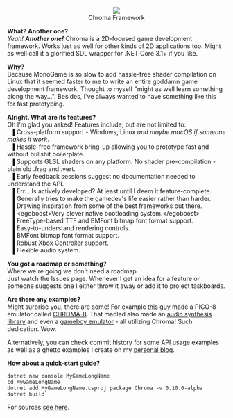<p align="center"><img src="https://img.vddcore.eu/AnSrjXY.png"></img><br>Chroma Framework</p>

**What? Another one?**  
*Yeah!* ***Another one!*** Chroma is a 2D-focused game development framework. Works just as well for other kinds of 2D applications too. Might as well call it a glorified SDL wrapper for .NET Core 3.1+ if you like.

**Why?**  
Because MonoGame is so slow to add hassle-free shader compilation on Linux that it seemed faster to me to write an entire goddamn game development framework. Thought to myself "might as well learn something along the way...". Besides, I've always wanted to have something like this for fast prototyping.

**Alright. What are its features?**  
Oh I'm glad you asked! Features include, but are not limited to:  
&nbsp; ▐ Cross-platform support - Windows, Linux *and maybe macOS if someone makes it work*.  
&nbsp; ▐ Hassle-free framework bring-up allowing you to prototype fast and without bullshit boilerplate.  
&nbsp; ▐ Supports GLSL shaders on any platform. No shader pre-compilation - plain old .frag and .vert.  
&nbsp; ▐ Early feedback sessions suggest no documentation needed to understand the API.  
&nbsp; ▐ Err... Is actively developed? At least until I deem it feature-complete.  
&nbsp; ▐ Generally tries to make the gamedev's life easier rather than harder.  
&nbsp; ▐ Drawing inspiration from some of the best frameworks out there.  
&nbsp; ▐ <egoboost\>Very clever native bootloading system.</egoboost\>  
&nbsp; ▐ FreeType-based TTF and BMFont bitmap font format support.  
&nbsp; ▐ Easy-to-understand rendering controls.  
&nbsp; ▐ BMFont bitmap font format support.  
&nbsp; ▐ Robust Xbox Controller support.  
&nbsp; ▐ Flexible audio system.  

**You got a roadmap or something?**  
Where we're going we don't need a roadmap.  
Just watch the Issues page. Whenever I get an idea for a feature or someone suggests one I either throw it away or add it to project taskboards.

**Are there any examples?**  
Might surprise you, there are some! For example [this guy](https://github.com/Hacktix) made a PICO-8 emulator called [CHROMA-8](https://github.com/Hacktix/CHROMA-8). That madlad also made an [audio synthesis library](https://github.com/Hacktix/ChromaSynth) and even a [gameboy emulator](https://github.com/Hacktix/ChromaBoy) - all utilizing Chroma! Such dedication. Wow. 

Alternatively, you can check commit history for some API usage examples as well as a ghetto examples I create on my [personal blog](https://vddcore.eu/chroma-docs).

**How about a quick-start guide?**  
```
dotnet new console MyGameLongName
cd MyGameLongName
dotnet add MyGameLongName.csproj package Chroma -v 0.10.0-alpha
dotnet build
```
For sources [see here](https://vddcore.eu/chroma-docs/chroma-creating-an-empty-project).

